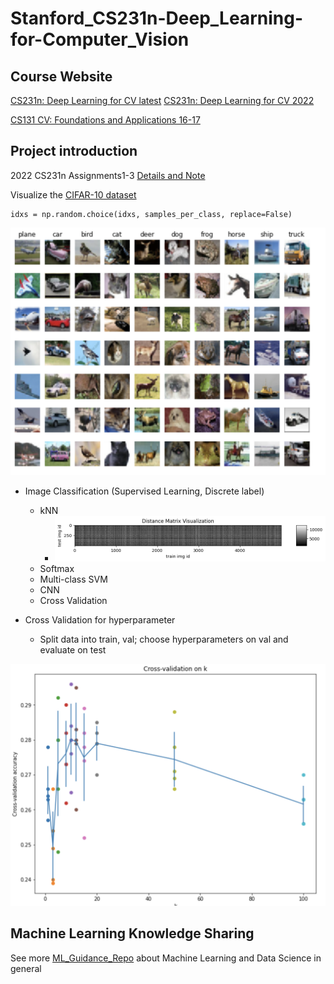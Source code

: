 # Stanford_CS231n-Deep_Learning-for-Computer_Vision

## Course Website

[CS231n: Deep Learning for CV latest](http://cs231n.stanford.edu/)
[CS231n: Deep Learning for CV 2022](http://cs231n.stanford.edu/2022/)

[CS131 CV: Foundations and Applications 16-17](http://vision.stanford.edu/teaching/cs131_fall1617/schedule.html)

## Project introduction

2022 CS231n Assignments1-3 [Details and Note](Doc/Assignment-2022.md)

Visualize the [CIFAR-10 dataset](http://www.cs.toronto.edu/~kriz/cifar.html)

```
idxs = np.random.choice(idxs, samples_per_class, replace=False) 
```

![CIFAR-10](./MyProject22/Photo/CIFAR-10.png)

- Image Classification (Supervised Learning, Discrete label)

  * kNN
    * ![kNN-distance-matrix](./MyProject22/Photo/DistanceMatrix.png)
  * Softmax
  * Multi-class SVM
  * CNN
  * Cross Validation
- Cross Validation for hyperparameter

  - Split data into train, val; choose hyperparameters on val and evaluate on test

![kNN-k](./MyProject22/Photo/Cross-Validation_on_k.png)

## Machine Learning Knowledge Sharing

See more [ML_Guidance_Repo](https://github.com/PeterHUistyping/Machine_Learning_Guidance) about Machine Learning and Data Science in general
